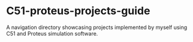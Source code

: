 # C51-proteus-projects-guide
 A navigation directory showcasing projects implemented by myself using C51 and Proteus simulation software.
